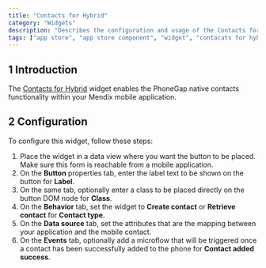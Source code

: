 ```yaml
---
title: "Contacts for Hybrid"
category: "Widgets"
description: "Describes the configuration and usage of the Contacts for Hybrid widget, which is available in the Mendix App Store."
tags: ["app store", "app store component", "widget", "contacats for hybrid", "phonegap", "native", "mobile", "platform support"]
---
```


## 1 Introduction

The [Contacts for Hybrid](https://appstore.home.mendix.com/link/app/1473/) widget enables the PhoneGap native contacts functionality within your Mendix mobile application. 

## 2 Configuration

To configure this widget, follow these steps:

1. Place the widget in a data view where you want the button to be placed. Make sure this form is reachable from a mobile application.
2. On the **Button** properties tab, enter the label text to be shown on the button for **Label**.
3. On the same tab, optionally enter a class to be placed directly on the button DOM node for **Class**.
4. On the **Behavior** tab, set the widget to **Create contact** or **Retrieve contact** for **Contact type**.
5. On the **Data source** tab, set the attributes that are the mapping between your application and the mobile contact.
6. On the **Events** tab, optionally add a microflow that will be triggered once a contact has been successfully added to the phone for **Contact added success**.
